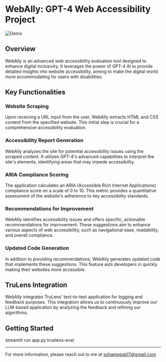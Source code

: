 # WebAlly: GPT-4 Web Accessibility Project

![Demo](https://ibb.co/3k8PNQB)


## Overview
WebAlly is an advanced web accessibility evaluation tool designed to enhance digital inclusivity. It leverages the power of GPT-4 AI to provide detailed insights into website accessibility, aiming to make the digital world more accommodating for users with disabilities.

## Key Functionalities

### Website Scraping
Upon receiving a URL input from the user, WebAlly extracts HTML and CSS content from the specified website. This initial step is crucial for a comprehensive accessibility evaluation.

### Accessibility Report Generation
WebAlly analyzes the site for potential accessibility issues using the scraped content. It utilizes GPT-4's advanced capabilities to interpret the site's elements, identifying areas that may impede accessibility.

### ARIA Compliance Scoring
The application calculates an ARIA (Accessible Rich Internet Applications) compliance score on a scale of 0 to 10. This metric provides a quantitative assessment of the website's adherence to key accessibility standards.

### Recommendations for Improvement
WebAlly identifies accessibility issues and offers specific, actionable recommendations for improvement. These suggestions aim to enhance various aspects of web accessibility, such as navigational ease, readability, and overall compliance.

### Updated Code Generation
In addition to providing recommendations, WebAlly generates updated code that implements these suggestions. This feature aids developers in quickly making their websites more accessible.

## TruLens Integration
WebAlly integrates TruLens' text-to-text application for logging and feedback purposes. This integration allows us to continuously improve our LLM-based application by analyzing the feedback and refining our algorithms.

## Getting Started

streamlit run app.py 
truelens-eval

---

For more information, please reach out to me at sohamppatil7@gmail.com

